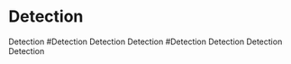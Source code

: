 # Detection
 
 
 
 Detection 
 #Detection Detection Detection
 #Detection Detection Detection Detection


